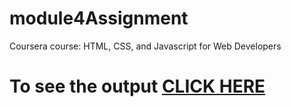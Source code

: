 # module4Assignment
Coursera course: HTML, CSS, and Javascript for Web Developers

# To see the output [CLICK HERE]()
